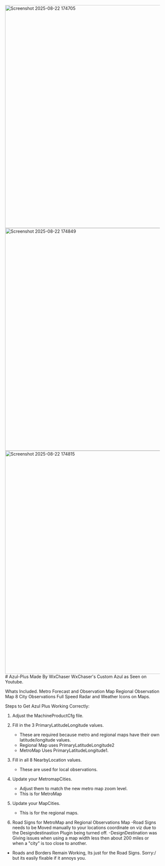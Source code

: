 <img width="1292" height="725" alt="Screenshot 2025-08-22 174705" src="https://github.com/user-attachments/assets/e4b78815-c257-44ed-927f-ee956625c7ed" />
<img width="1291" height="724" alt="Screenshot 2025-08-22 174849" src="https://github.com/user-attachments/assets/d17b5a35-7b92-4288-a344-810604837442" />
<img width="1291" height="726" alt="Screenshot 2025-08-22 174815" src="https://github.com/user-attachments/assets/784c2f82-3a1c-4bef-9542-fb13ed204de7" />
# Azul-Plus Made By WxChaser
WxChaser's Custom Azul as Seen on Youtube.

Whats Included.
Metro Forecast and Observation Map
Regional Observation Map
8 City Observations
Full Speed Radar and Weather Icons on Maps.


Steps to Get Azul Plus Working Correctly:

1. Adjust the MachineProductCfg file.

2. Fill in the 3 PrimaryLatitudeLongitude values.
   - These are required because metro and regional maps have their own latitude/longitude values.
   - Regional Map uses PrimaryLatitudeLongitude2
   - MetroMap Uses PrimaryLatitudeLongitude1.

3. Fill in all 8 NearbyLocation values.
   - These are used for local observations.

4. Update your MetromapCities.
   - Adjust them to match the new metro map zoom level.
   - This is for MetroMap

5. Update your MapCities.
   - This is for the regional maps.
   
6. Road Signs for MetroMap and Regional Observations Map
-Road Signs needs to be Moved manually to your locations coordinate on viz due to the Designdestinastion Plugin being turned off. 
-DesignDestination was Giving issues when using a map width less then about 200 miles or when a "city" is too close to another. 
- Roads and Borders Remain Working, Its just for the Road Signs. Sorry:/ but its easily fixable if it annoys you.
